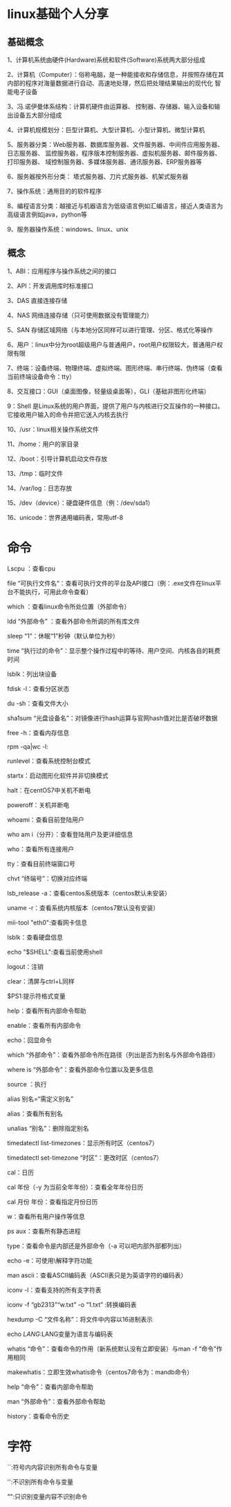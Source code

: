 # linux基础个人分享
## 基础概念
1、计算机系统由硬件(Hardware)系统和软件(Software)系统两大部分组成

2、计算机（Computer）：俗称电脑，是一种能接收和存储信息，并按照存储在其 内部的程序对海量数据进行自动、高速地处理，然后把处理结果输出的现代化 智能电子设备

3、冯.诺伊曼体系结构：计算机硬件由运算器、 控制器、存储器、输入设备和输出设备五大部分组成

4、计算机规模划分：巨型计算机、大型计算机、小型计算机、微型计算机

5、服务器分类：Web服务器、数据库服务器、文件服务器、中间件应用服务器、日志服务器、 监控服务器，程序版本控制服务器、虚拟机服务器、邮件服务器、打印服务器、 域控制服务器、多媒体服务器、通讯服务器、ERP服务器等 

6、服务器按外形分类：     塔式服务器、刀片式服务器、机架式服务器 

7、操作系统：通用目的的软件程序 

8、编程语言分类：越接近与机器语言为低级语言例如汇编语言，接近人类语言为高级语言例如java，python等

9、服务器操作系统：windows、linux、unix
## 概念
1、ABI：应用程序与操作系统之间的接口

2、API：开发调用库时标准接口

3、DAS  直接连接存储

4、NAS  网络连接存储（只可使用数据没有管理能力）

5、SAN  存储区域网络（与本地分区同样可以进行管理、分区、格式化等操作

6、用户：linux中分为root超级用户与普通用户，root用户权限较大，普通用户权限有限

7、终端：设备终端、物理终端、虚拟终端、图形终端、串行终端、伪终端（查看当前终端设备命令：tty）

8、交互接口：GUI（桌面图像，轻量级桌面等），GLI（基础非图形化终端）

9：Shell 是Linux系统的用户界面，提供了用户与内核进行交互操作的一种接口。 它接收用户输入的命令并把它送入内核去执行 

10、/usr：linux相关操作系统文件

11、/home：用户的家目录

12、/boot：引导计算机启动文件存放

13、/tmp：临时文件

14、/var/log：日志存放

15、/dev（device）：硬盘硬件信息（例：/dev/sda1）

16、unicode：世界通用编码表，常用utf-8

# 命令
Lscpu  ：查看cpu

file  “可执行文件名“：查看可执行文件的平台及API接口（例：.exe文件在linux平台不能执行，可用此命令查看）

which ：查看linux命令所处位置（外部命令）

ldd  “外部命令” ：查看外部命令所调的所有库文件

sleep “1”：休眠“1”秒钟（默认单位为秒）

time “执行过的命令”：显示整个操作过程中的等待、用户空间、内核各自的耗费时间

lsblk：列出块设备

fdisk -l：查看分区状态

du -sh：查看文件大小

sha1sum “光盘设备名”：对镜像进行hash运算与官网hash值对比是否破坏数据

free -h：查看内存信息

rpm -qa|wc -l:

runlevel：查看系统控制台模式

startx：启动图形化软件并非切换模式

halt：在centOS7中关机不断电

poweroff：关机并断电

whoami：查看目前登陆用户

who am i（分开）：查看登陆用户及更详细信息

who：查看所有连接用户

tty：查看目前终端窗口号

chvt “终端号”：切换对应终端

lsb_release -a：查看centos系统版本（centos默认未安装）

uname -r：查看系统内核版本（centos7默认没有安装）

mii-tool "eth0":查看网卡信息

lsblk：查看硬盘信息

echo "$SHELL":查看当前使用shell

logout：注销

clear：清屏与ctrl+L同样

$PS1:提示符格式变量

help：查看所有内部命令帮助

enable：查看所有内部命令

echo：回显命令

which “外部命令”：查看外部命令所在路径（列出是否为别名与外部命令路径）

where is “外部命令”：查看外部命令位置以及更多信息

source ：执行

alias 别名=“需定义别名”

alias：查看所有别名

unalias “别名”：删除指定别名

timedatectl list-timezones：显示所有时区（centos7）

timedatectl set-timezone “时区”：更改时区（centos7）

cal：日历

cal 年份（-y 为当前全年年份）：查看全年年份日历

cal 月份 年份：查看指定月份日历

w：查看所有用户操作等信息

ps aux：查看所有静态进程

type：查看命令是内部还是外部命令（-a 可以吧内部外部都列出）

echo -e：可使用\解释字符功能

man ascii：查看ASCII编码表（ASCII表只是为英语字符的编码表）

iconv -l：查看支持的所有支字符表

iconv -f “gb2313”“w.txt” -o “1.txt” :转换编码表

hexdump -C “文件名称”：将文件中内容以16进制表示

echo $LANG:$LANG变量为语言与编码表

whatis “命令”：查看命令的作用（新系统默认没有立即安装）与man -f “命令”作用相同

makewhatis：立即生效whatis命令（centos7命令为：mandb命令）

help “命令”：查看内部命令帮助

man “外部命令”：查看外部命令帮助

history：查看命令历史

# 字符
``:符号内内容识别所有命令与变量

'':不识别所有命令与变量

"":只识别变量内容不识别命令
